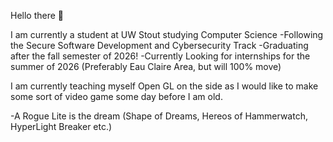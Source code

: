 Hello there 👋

I am currently a student at UW Stout studying Computer Science
  -Following the Secure Software Development and Cybersecurity Track
  -Graduating after the fall semester of 2026!
  -Currently Looking for internships for the summer of 2026 (Preferably Eau Claire Area, but will 100% move)

I am currently teaching myself Open GL on the side as I would like to make some sort of video game some day before I am old.

  -A Rogue Lite is the dream (Shape of Dreams, Hereos of Hammerwatch, HyperLight Breaker etc.)
